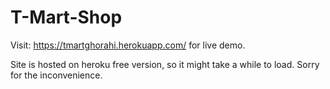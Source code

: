 # T-Mart-Shop

Visit: https://tmartghorahi.herokuapp.com/ for live demo.

Site is hosted on heroku free version, so it might take a while to load. Sorry for the inconvenience.
